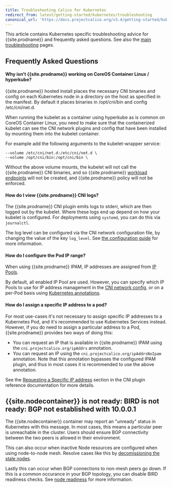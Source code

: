 ```yaml
---
title: Troubleshooting Calico for Kubernetes
redirect_from: latest/getting-started/kubernetes/troubleshooting
canonical_url: 'https://docs.projectcalico.org/v3.4/getting-started/kubernetes/troubleshooting'
---
```


This article contains Kubernetes specific troubleshooting advice for {{site.prodname}} and
frequently asked questions.
See also the [main troubleshooting](../../usage/troubleshooting) pages.

## Frequently Asked Questions

#### Why isn't {{site.prodname}} working on CoreOS Container Linux / hyperkube?

{{site.prodname}} hosted install places the necessary CNI binaries and config on each
Kubernetes node in a directory on the host as specified in the manifest.  By
default it places binaries in /opt/cni/bin and config /etc/cni/net.d.

When running the kubelet as a container using hyperkube as is common on CoreOS Container Linux,
you need to make sure that the containerized kubelet can see the CNI network
plugins and config that have been installed by mounting them into the kubelet container.

For example add the following arguments to the kubelet-wrapper service:

```
--volume /etc/cni/net.d:/etc/cni/net.d \
--volume /opt/cni/bin:/opt/cni/bin \
```

Without the above volume mounts, the kubelet will not call the {{site.prodname}} CNI binaries, and so
{{site.prodname}} [workload endpoints]({{site.baseurl}}/{{page.version}}/reference/calicoctl/resources/workloadendpoint) will
not be created, and {{site.prodname}} policy will not be enforced.

#### How do I view {{site.prodname}} CNI logs?

The {{site.prodname}} CNI plugin emits logs to stderr, which are then logged out by the kubelet.  Where these logs end up
depend on how your kubelet is configured.  For deployments using `systemd`, you can do this via `journalctl`.

The log level can be configured via the CNI network configuration file, by changing the value of the
key `log_level`.  See [the configuration guide]({{site.baseurl}}/{{page.version}}/reference/cni-plugin/configuration) for more information.

#### How do I configure the Pod IP range?

When using {{site.prodname}} IPAM, IP addresses are assigned from [IP Pools]({{site.baseurl}}/{{page.version}}/reference/calicoctl/resources/ippool).

By default, all enabled IP Pool are used. However, you can specify which IP Pools to use for IP address management in the [CNI network config]({{site.baseurl}}/{{page.version}}/reference/cni-plugin/configuration#ipam),
or on a per-Pod basis using [Kubernetes annotations]({{site.baseurl}}/{{page.version}}/reference/cni-plugin/configuration#using-kubernetes-annotations).

#### How do I assign a specific IP address to a pod?

For most use-cases it's not necessary to assign specific IP addresses to a Kubernetes Pod, and it's recommended to use Kubernetes Services instead.
However, if you do need to assign a particular address to a Pod, {{site.prodname}} provides two ways of doing this:

- You can request an IP that is available in {{site.prodname}} IPAM using the `cni.projectcalico.org/ipAddrs` annotation.
- You can request an IP using the `cni.projectcalico.org/ipAddrsNoIpam` annotation. Note that this annotation bypasses the configured IPAM plugin, and thus in most cases it is recommended to use the above annotation.

See the [Requesting a Specific IP address]({{site.baseurl}}/{{page.version}}/reference/cni-plugin/configuration#requesting-a-specific-ip-address) section in the CNI plugin reference documentation for more details.

## {{site.nodecontainer}} is not ready: BIRD is not ready: BGP not established with 10.0.0.1

The {{site.nodecontainer}} container may report an "unready" status in Kubernetes with this message. In most cases, this means a particular peer is unreachable in the cluster. Users should ensure BGP connectivity between the two peers is allowed in their environment.

This can also occur when inactive Node resources are configured when using node-to-node mesh. Resolve cases like this by [decomissioning the stale nodes]({{site.baseurl}}/{{page.version}}/usage/decommissioning-a-node).

Lastly this can occur when BGP connections to non-mesh peers go down. If this
is a common occurance in your BGP topology, you can disable BIRD readiness checks. See [node readiness]({{site.baseurl}}/{{page.version}}/reference/node/configuration#node-readiness)
for more information.
